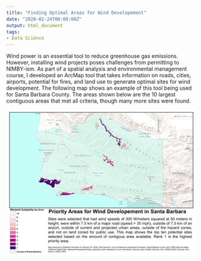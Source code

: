 ```yaml
---
title: "Finding Optimal Areas for Wind Developement"
date: "2020-02-24T00:00:00Z"
output: html_document
tags:
- Data Science
---
```




Wind power is an essential tool to reduce greenhouse gas emissions. However, installing wind projects poses challenges from permitting to NIMBY-ism. As part of a spatial analysis and environmental management course, I developed an ArcMap tool that takes information on roads, cities, airports, potential for fires, and land use to generate optimal sites for wind development. The following map shows an example of this tool being used for Santa Barbara County. The areas shown below are the 10 largest contiguous areas that met all criteria, though many more sites were found. 


![](HW3Gorchels-1.png)
